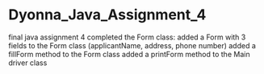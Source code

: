 # Dyonna_Java_Assignment_4
final java assignment 4
 completed the Form class:
added a Form with 3 fields to the Form class (applicantName, address, phone number)
added a fillForm method to the Form class
added a printForm method to the Main driver class
